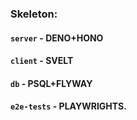 ### Skeleton:
#### ```server``` - DENO+HONO
#### ```client``` - SVELT
#### ```db``` - PSQL+FLYWAY
#### ```e2e-tests``` - PLAYWRIGHTS.
